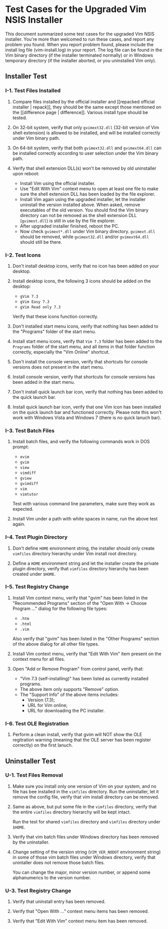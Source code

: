 # Test Cases for the Upgraded Vim NSIS Installer

This document summarized some test cases for the upgraded Vim NSIS installer.
You're more than welcomed to run these cases, and report any problem you
found.  When you report problem found, please include the install log file
(vim-install.log) in your report.  The log file can be found in the Vim binary
directory (if the installer terminated normally) or in Windows temporary
directory (if the installer aborted, or you uninstalled Vim only).

## Installer Test

### I-1. Test Files Installed

1.  Compare files installed by the official installer and [[repacked official
    installer | repack]], they should be the same except those mentioned on
    the [[difference page | difference]].  Various install type should be
    tested.

2.  On 32-bit system, verify that only `gvimext32.dll` (32-bit version of Vim
    shell extension) is allowed to be installed, and will be installed
    correctly under Vim binary path.

3.  On 64-bit system, verify that both `gvimext32.dll` and `gvimext64.dll` can
    be installed correctly according to user selection under the Vim binary
    path.

4.  Verify that shell extension DLL(s) won't be removed by old uninstaller
    upon reboot:
    * Install Vim using the official installer.
    * Use "Edit With Vim" context menu to open at least one file to make sure
      the shell extension DLL has been loaded by the file explorer.
    * Install Vim again using the upgraded installer, let the installer
      uninstall the version installed above.  When asked, remove executables
      of the old version.  You should find the Vim binary directory can not be
      removed as the shell extension DLL (`gvimext.dll`) is still in use by
      the file explorer.
    * After upgraded installer finished, reboot the PC.
    * Now check `gvimext*.dll` under Vim binary directory.  `gvimext.dll`
      should be removed, while `gvimext32.dll` and/or `gvimext64.dll` should
      still be there.

### I-2. Test Icons

1.  Don't install desktop icons, verify that no icon has been added on your
    desktop.

2.  Install desktop icons, the following 3 icons should be added on the
    desktop:
    * `gVim 7.3`
    * `gVim Easy 7.3`
    * `gVim Read only 7.3`

    Verify that these icons function correctly.

3.  Don't installed start menu icons, verify that nothing has been added to
    the "Programs" folder of the start menu.

4.  Install start menu icons, verify that `Vim 7.3` folder has been added to
    the `Programs` folder of the start menu, and all items in that folder
    function correctly, especially the "Vim Online" shortcut.

5.  Don't install the console version, verify that shortcuts for console
    versions does not present in the start menu.

6.  Install console version, verify that shortcuts for console versions has
    been added in the start menu.

7.  Don't install quick launch bar icon, verify that nothing has been added
    to the quick launch bar.

8.  Install quick launch bar icon, verify that one Vim icon has been installed
    on the quick launch bar and functioned correctly.  Please note this won't
    work with Windows Vista and Windows 7 (there is no quick lanuch bar).

### I-3. Test Batch Files

1.  Install batch files, and verify the following commands work in DOS prompt:
    * `evim`
    * `gvim`
    * `view`
    * `vimdiff`
    * `gview`
    * `gvimdiff`
    * `vim`
    * `vimtutor`

    Test with various command line parameters, make sure they work as
    expected.

2.  Install Vim under a path with white spaces in name, run the above test
    again.

### I-4. Test Plugin Directory

1.  Don't define `HOME` environment string, the installer should only create
    `vimfiles` directory hierarchy under Vim install root directory.

2.  Define a `HOME` environment string and let the installer create the
    private plugin directory, verify that `vimfiles` directory hierarchy has
    been created under `$HOME`.

### I-5. Test Registry Change

1.  Install Vim context menu, verify that "gvim" has been listed in the
    "Recommended Programs" section of the "Open With &rarr; Choose Program
    ..." dialog for the following file types:
    * `.htm`
    * `.html`
    * `.vim`

    Also verify that "gvim" has been listed in the "Other Programs" section of
    the above dialog for all other file types.

2.  Install Vim context menu, verify that "Edit With Vim" item present on the
    context menu for all files.

3.  Open "Add or Remove Program" from control panel, verify that:
    * "Vim 7.3 (self-installing)" has been listed as currently installed
      programs.
    * The above item only supports "Remove" option.
    * The "Support Info" of the above items includes:
      * Version (7.3);
      * URL for Vim online;
      * URL for downloading the PC installer.

### I-6. Test OLE Registration

1.  Perform a clean install, verify that gvim will NOT show the OLE
    regitration warning (meaning that the OLE server has been register
    correctly) on the first lanuch.

## Uninstaller Test

### U-1. Test Files Removal

1.  Make sure you install only one version of Vim on your system, and no file
    has bee installed in the `vimfiles` directory.  Run the uninstaller, let
    it remove the config file, verify that vim install directory can be
    removed.

2.  Same as above, but put some file in the `vimfiles` directory, verify that
    the entire `vimfiles` directory hierarchy will be kept intact.

    Run the test for shared `vimfiles` directory and `vimfiles` directory
    under `$HOME`.

3.  Verify that vim batch files under Windows directory has been removed by
    the uninstaller.

4.  Change setting of the version string (`VIM_VER_NODOT` environment string)
    in some of those vim batch files under Windows directory, verify that
    unintaller does not remove those batch files.

    You can change the major, minor version number, or append some
    alphanumerics to the version number.

### U-3. Test Registry Change

1.  Verify that uninstall entry has been removed.

2.  Verify that "Open With ..." context menu items has been removed.

3.  Verify that "Edit With Vim" context menu item has been removed.
